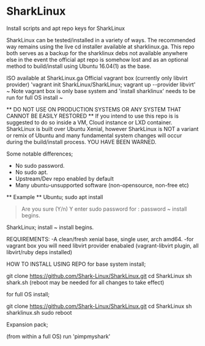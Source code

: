 # SharkLinux
Install scripts and apt repo keys for SharkLinux

SharkLinux can be tested/installed in a variety of ways. The recommended way remains using the live cd installer available at sharklinux.ga. This repo both serves as a backup for the sharklinux debs not available anywhere else in the event the official apt repo is somehow lost and as an optional method to build/install using Ubuntu 16.04(1) as the base.

ISO available at SharkLinux.ga
Official vagrant box (currently only libvirt provider) 'vagrant init SharkLinux/SharkLinux; vagrant up --provider libvirt'
~ Note vagrant box is only base system and 'install sharklinux'  needs to be run for full OS install ~ 


** DO NOT USE ON PRODUCTION SYSTEMS OR ANY SYSTEM THAT CANNOT BE EASILY RESTORED **
If you intend to use this repo is is suggested to do so inside a VM, Cloud instance or LXD container. 
SharkLinux is built over Ubuntu Xenial, however SharkLinux is NOT a variant or remix of Ubuntu and many fundamental system changes will occur during the build/install process. YOU HAVE BEEN WARNED.

Some notable differences;
- No sudo password. 
- No sudo apt.
- Upstream/Dev repo enabled by default
- Many ubuntu-unsupported software (non-opensource, non-free etc)

** Example **
Ubuntu; 
sudo apt install <packagename>
> Are you sure (Y/n) Y
> enter sudo password for <username>: password
~ install begins.

SharkLinux;
install <packagename>
~ install begins.

REQUIREMENTS:
-A clean/fresh xenial base, single user, arch amd64.
-for vagrant box you will need libvirt provider enabaled (vagrant-libvirt plugin, all libvirt/ruby deps installed)

HOW TO INSTALL USING REPO
for base system install;

git clone https://github.com/Shark-Linux/SharkLinux.git
cd SharkLinux
sh shark.sh
(reboot may be needed for all changes to take effect)

for full OS install;

git clone https://github.com/Shark-Linux/SharkLinux.git
cd SharkLinux
sh sharklinux.sh
sudo reboot

Expansion pack;

(from within a full OS)
run 'pimpmyshark'



